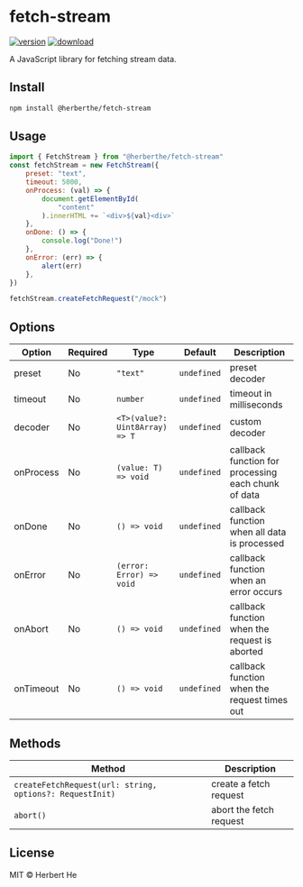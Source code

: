 # fetch-stream

[![version](https://img.shields.io/npm/v/@herberthe/fetch-stream.svg)](https://www.npmjs.com/package/@herberthe/fetch-stream)
[![download](https://img.shields.io/npm/dm/@herberthe/fetch-stream.svg)](https://www.npmjs.com/package/@herberthe/fetch-stream)

A JavaScript library for fetching stream data.

## Install

```bash
npm install @herberthe/fetch-stream
```

## Usage

```javascript
import { FetchStream } from "@herberthe/fetch-stream"
const fetchStream = new FetchStream({
    preset: "text",
    timeout: 5000,
    onProcess: (val) => {
        document.getElementById(
            "content"
        ).innerHTML += `<div>${val}<div>`
    },
    onDone: () => {
        console.log("Done!")
    },
    onError: (err) => {
        alert(err)
    },
})

fetchStream.createFetchRequest("/mock")
```

## Options

| Option    | Required | Type                           | Default     | Description                                         |
| --------- | -------- | ------------------------------ | ----------- | --------------------------------------------------- |
| preset    | No       | `"text"`                       | `undefined` | preset decoder                                      |
| timeout   | No       | `number`                       | `undefined` | timeout in milliseconds                             |
| decoder   | No       | `<T>(value?: Uint8Array) => T` | `undefined` | custom decoder                                      |
| onProcess | No       | `(value: T) => void`           | `undefined` | callback function for processing each chunk of data |
| onDone    | No       | `() => void`                   | `undefined` | callback function when all data is processed        |
| onError   | No       | `(error: Error) => void`       | `undefined` | callback function when an error occurs              |
| onAbort   | No       | `() => void`                   | `undefined` | callback function when the request is aborted       |
| onTimeout | No       | `() => void`                   | `undefined` | callback function when the request times out        |

## Methods

| Method                                                   | Description             |
| -------------------------------------------------------- | ----------------------- |
| `createFetchRequest(url: string, options?: RequestInit)` | create a fetch request  |
| `abort()`                                                | abort the fetch request |

## License

MIT &copy; Herbert He
